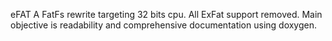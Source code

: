 eFAT
A FatFs rewrite targeting 32 bits cpu.
All ExFat support removed.
Main objective is readability and comprehensive documentation using doxygen.
